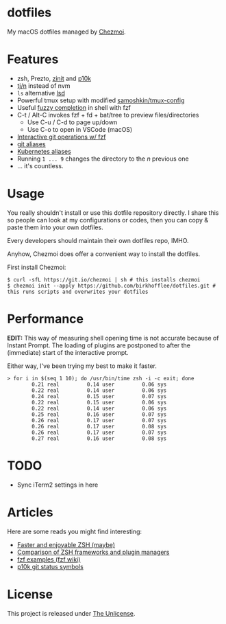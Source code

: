 # dotfiles

My macOS dotfiles managed by [Chezmoi](https://github.com/twpayne/chezmoi).  

# Features

* zsh, Prezto, [zinit](https://github.com/zdharma/zinit) and [p10k](https://github.com/romkatv/powerlevel10k)
* [tj/n](https://github.com/tj/n) instead of nvm
* `ls` alternative [lsd](https://github.com/Peltoche/lsd)
* Powerful tmux setup with modified [samoshkin/tmux-config](https://github.com/samoshkin/tmux-config)
* Useful [fuzzy completion](https://github.com/junegunn/fzf#fuzzy-completion-for-bash-and-zsh) in shell with fzf
* C-t / Alt-C invokes fzf + fd + bat/tree to preview files/directories
  * Use C-u / C-d to page up/down
  * Use C-o to open in VSCode (macOS)
* [Interactive git operations w/ fzf](https://github.com/wfxr/forgit#-features)
* [git aliases](https://github.com/sorin-ionescu/prezto/tree/master/modules/git#branch)
* [Kubernetes aliases](https://github.com/belak/prezto-contrib/tree/master/kubernetes#aliases)
* Running `1 ... 9` changes the directory to the *n* previous one
* ... it's countless.

# Usage

You really shouldn't install or use this dotfile repository directly. I share
this so people can look at my configurations or codes, then you can copy & paste
them into your own dotfiles.  

Every developers should maintain their own dotfiles repo, IMHO.

Anyhow, Chezmoi does offer a convenient way to install the dotfiles.

First install Chezmoi:

```console
$ curl -sfL https://git.io/chezmoi | sh # this installs chezmoi
$ chezmoi init --apply https://github.com/birkhofflee/dotfiles.git # this runs scripts and overwrites your dotfiles
```

# Performance

**EDIT:** This way of measuring shell opening time is not accurate because of Instant Prompt. The loading of plugins are postponed to after the (immediate) start of the interactive prompt.

Either way, I've been trying my best to make it faster.

```shell
> for i in $(seq 1 10); do /usr/bin/time zsh -i -c exit; done
        0.21 real         0.14 user         0.06 sys
        0.22 real         0.14 user         0.06 sys
        0.24 real         0.15 user         0.07 sys
        0.22 real         0.15 user         0.06 sys
        0.22 real         0.14 user         0.06 sys
        0.25 real         0.16 user         0.07 sys
        0.26 real         0.17 user         0.07 sys
        0.26 real         0.17 user         0.08 sys
        0.26 real         0.17 user         0.07 sys
        0.27 real         0.16 user         0.08 sys
```

# TODO

* Sync iTerm2 settings in here

# Articles

Here are some reads you might find interesting:

* [Faster and enjoyable ZSH (maybe)](https://htr3n.github.io/2018/07/faster-zsh/)
* [Comparison of ZSH frameworks and plugin managers](https://gist.github.com/laggardkernel/4a4c4986ccdcaf47b91e8227f9868ded)
* [fzf examples (fzf wiki)](https://github.com/junegunn/fzf/wiki/examples)
* [p10k git status symbols](https://github.com/romkatv/powerlevel10k#what-do-different-symbols-in-git-status-mean)

# License

This project is released under [The Unlicense](LICENSE).
